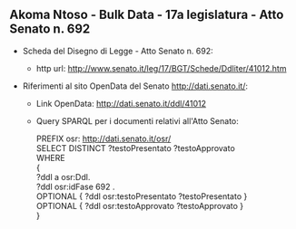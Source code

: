 ## Akoma Ntoso - Bulk Data - 17a legislatura - Atto Senato n. 692 ##

* Scheda del Disegno di Legge - Atto Senato n. 692:
	* http url: http://www.senato.it/leg/17/BGT/Schede/Ddliter/41012.htm

* Riferimenti al sito OpenData del Senato http://dati.senato.it/:
	* Link OpenData: http://dati.senato.it/ddl/41012
	* Query SPARQL per i documenti relativi all'Atto Senato:

        PREFIX osr: <http://dati.senato.it/osr/>  
		SELECT DISTINCT ?testoPresentato ?testoApprovato  
		WHERE  
		{  
		    ?ddl a osr:Ddl.  
		    ?ddl osr:idFase 692 .  
		    OPTIONAL { ?ddl osr:testoPresentato ?testoPresentato }  
		    OPTIONAL { ?ddl osr:testoApprovato ?testoApprovato }  
		}
		